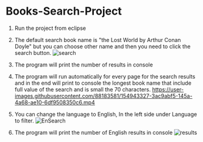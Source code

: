 # Books-Search-Project

1. Run the project from eclipse
2. The default search book name is "the Lost World by Arthur Conan Doyle" 
    but you can choose other name and then you need to click the
    search button. 
    ![search](https://user-images.githubusercontent.com/88183581/154943145-3b512c73-fb84-4c6d-a06b-f8ec5d5dc210.PNG)

    
3. The program will print the number of results in console    
4.  The program will run automatically for every page 
    for the search results and in the end will print to console
    the longest book name that include full value of the search 
    and is small the 70 characters. 
    https://user-images.githubusercontent.com/88183581/154943327-3ac9abf5-145a-4a68-ae10-6df9508350c6.mp4

5. You can change the language to English, In the left side under
    Language to filter.
    ![EnSearch](https://user-images.githubusercontent.com/88183581/154943402-2c65e3a3-818f-4db9-9830-a00819665083.png)

6. The program will print the number of English results in console
![results](https://user-images.githubusercontent.com/88183581/154944420-e350b9a1-67eb-48b2-9d30-11fb1d5e6006.png)

